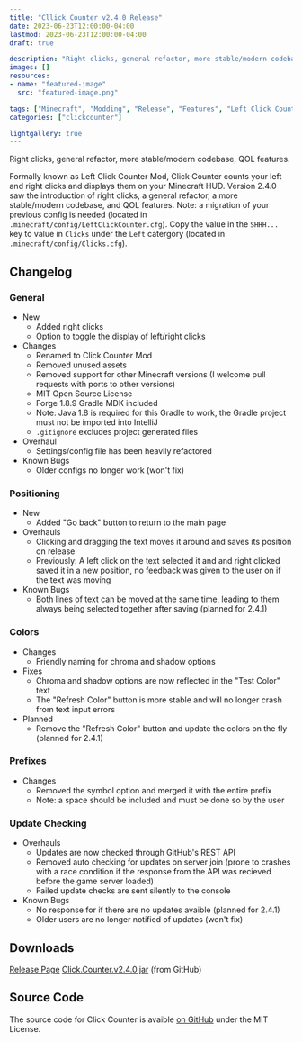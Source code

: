 ```yaml
---
title: "Cllick Counter v2.4.0 Release"
date: 2023-06-23T12:00:00-04:00
lastmod: 2023-06-23T12:00:00-04:00
draft: true

description: "Right clicks, general refactor, more stable/modern codebase, QOL features."
images: []
resources:
- name: "featured-image"
  src: "featured-image.png"

tags: ["Minecraft", "Modding", "Release", "Features", "Left Click Counter Mod", "Click Counter"]
categories: ["clickcounter"]

lightgallery: true
---
```


Right clicks, general refactor, more stable/modern codebase, QOL features.

<!--more-->

Formally known as Left Click Counter Mod, Click Counter counts your left and right clicks and displays them on your Minecraft HUD. Version 2.4.0 saw the introduction of right clicks, a general refactor, a more stable/modern codebase, and QOL features. Note: a migration of your previous config is needed (located in `.minecraft/config/LeftClickCounter.cfg`). Copy the value in the `SHHH...` key to value in `Clicks` under the `Left` catergory (located in `.minecraft/config/Clicks.cfg`).

## Changelog

### General
  - New
    - Added right clicks
    - Option to toggle the display of left/right clicks
  - Changes
    - Renamed to Click Counter Mod
    - Removed unused assets
    - Removed support for other Minecraft versions (I welcome pull requests with ports to other versions)
    - MIT Open Source License
    - Forge 1.8.9 Gradle MDK included
    - Note: Java 1.8 is required for this Gradle to work, the Gradle project must not be imported into IntelliJ
    - `.gitignore` excludes project generated files
  - Overhaul
    - Settings/config file has been heavily refactored
  - Known Bugs
    - Older configs no longer work (won't fix)

### Positioning
  - New
    - Added "Go back" button to return to the main page
  - Overhauls
    - Clicking and dragging the text moves it around and saves its position on release
    - Previously: A left click on the text selected it and and right clicked saved it in a new position, no feedback was given to the user on if the text was moving
  - Known Bugs
    - Both lines of text can be moved at the same time, leading to them always being selected together after saving (planned for 2.4.1)

### Colors
  - Changes
    - Friendly naming for chroma and shadow options
  - Fixes
    - Chroma and shadow options are now reflected in the "Test Color" text
    - The "Refresh Color" button is more stable and will no longer crash from text input errors
  - Planned
    - Remove the "Refresh Color" button and update the colors on the fly (planned for 2.4.1)

### Prefixes
  - Changes
    - Removed the symbol option and merged it with the entire prefix
    - Note: a space should be included and must be done so by the user

### Update Checking
  - Overhauls
    - Updates are now checked through GitHub's REST API
    - Removed auto checking for updates on server join (prone to crashes with a race condition if the response from the API was recieved before the game server loaded)
    - Failed update checks are sent silently to the console
  - Known Bugs
    - No response for if there are no updates avaible (planned for 2.4.1)
    - Older users are no longer notified of updates (won't fix)

## Downloads
[Release Page](https://github.com/joshuafhiggins/clickcounter/releases/tag/v2.4.0)
[Click.Counter.v2.4.0.jar](https://github.com/joshuafhiggins/clickcounter/releases/download/v2.4.0/Click.Counter.v2.4.0.jar) (from GitHub)

## Source Code
The source code for Click Counter is avaible [on GitHub](https://github.com/joshuafhiggins/clickcounter/) under the MIT License.